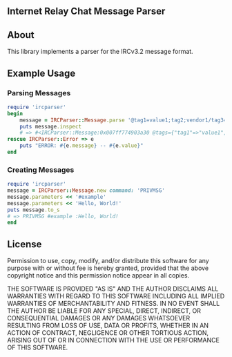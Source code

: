 ## Internet Relay Chat Message Parser

## About

This library implements a parser for the IRCv3.2 message format.

## Example Usage

### Parsing Messages

```ruby
require 'ircparser'
begin
	message = IRCParser::Message.parse '@tag1=value1;tag2;vendor1/tag3=value2;vendor2/tag4 :irc.example.com COMMAND param1 param2 :param3 param3'
	puts message.inspect
	# => #<IRCParser::Message:0x007ff774903a30 @tags={"tag1"=>"value1", "tag2"=>nil, "vendor1/tag3"=>"value2", "vendor2/tag4"=>nil}, @source=#<IRCParser::Source:0x007ff774902ec8 @type=:server, @host="irc.example.com">, @command="COMMAND", @parameters=["param1", "param2", "param3 param3"]>
rescue IRCParser::Error => e
	puts "ERROR: #{e.message} -- #{e.value}"
end
```

### Creating Messages

```ruby
require 'ircparser'
message = IRCParser::Message.new command: 'PRIVMSG'
message.parameters << '#example'
message.parameters << 'Hello, World!'
puts message.to_s
# => PRIVMSG #example :Hello, World!
end
```
## License

Permission to use, copy, modify, and/or distribute this software for any purpose with or without fee
is hereby granted, provided that the above copyright notice and this permission notice appear in all
copies.

THE SOFTWARE IS PROVIDED "AS IS" AND THE AUTHOR DISCLAIMS ALL WARRANTIES WITH REGARD TO THIS
SOFTWARE INCLUDING ALL IMPLIED WARRANTIES OF MERCHANTABILITY AND FITNESS. IN NO EVENT SHALL THE
AUTHOR BE LIABLE FOR ANY SPECIAL, DIRECT, INDIRECT, OR CONSEQUENTIAL DAMAGES OR ANY DAMAGES
WHATSOEVER RESULTING FROM LOSS OF USE, DATA OR PROFITS, WHETHER IN AN ACTION OF CONTRACT,
NEGLIGENCE OR OTHER TORTIOUS ACTION, ARISING OUT OF OR IN CONNECTION WITH THE USE OR PERFORMANCE OF
THIS SOFTWARE.
